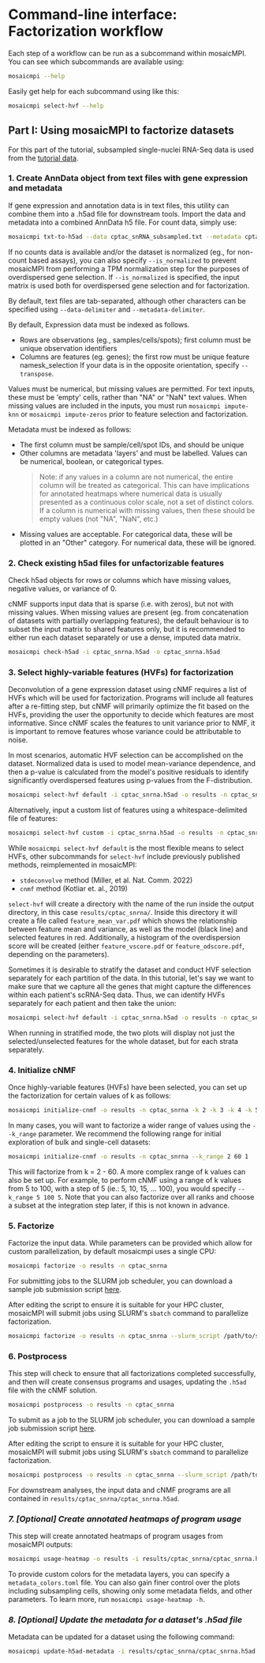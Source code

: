 # Command-line interface: Factorization workflow

Each step of a workflow can be run as a subcommand within mosaicMPI. You can see which subcommands are available using:

```bash
mosaicmpi --help
```

Easily get help for each subcommand using like this:

```bash
mosaicmpi select-hvf --help
```

## Part I: Using mosaicMPI to factorize datasets

For this part of the tutorial, subsampled single-nuclei RNA-Seq data is used from the [tutorial data](https://github.com/MorrissyLab/mosaicMPI/tree/main/tutorial_data).

### 1. Create AnnData object from text files with gene expression and metadata

If gene expression and annotation data is in text files, this utility can combine them into a .h5ad file for downstream tools. Import the data and metadata into a
combined AnnData h5 file. For count data, simply use:

```bash
mosaicmpi txt-to-h5ad --data cptac_snRNA_subsampled.txt --metadata cptac_snRNA_subsampled.metadata.txt -o cptac_snrna.h5ad
```

If no counts data is available and/or the dataset is normalized (eg., for non-count based assays), you can also specify `--is_normalized` to prevent mosaicMPI from
performing a TPM normalization step for the purposes of overdispersed gene selection. If `--is_normalized` is specified, the input matrix is used both for overdispersed
gene selection and for factorization. 

By default, text files are tab-separated, although other characters can be specified using `--data-delimiter` and `--metadata-delimiter`.

By default, Expression data must be indexed as follows.
  - Rows are observations (eg., samples/cells/spots); first column must be unique observation identifiers
  - Columns are features (eg. genes); the first row must be unique feature namesk_selection
If your data is in the opposite orientation, specify `--transpose`.

Values must be numerical, but missing values are permitted. For text inputs, these must be 'empty' cells, rather than "NA" or "NaN" text values. When missing
values are included in the inputs, you must run `mosaicmpi impute-knn` or `mosaicmpi impute-zeros` prior to feature selection and factorization.

Metadata must be indexed as follows:

  - The first column must be sample/cell/spot IDs, and should be unique
  - Other columns are metadata 'layers' and must be labelled. Values can be numerical, boolean, or categorical types.
      > Note: if any values in a column are not numerical, the entire column will be treated as categorical. This can have implications for annotated heatmaps
      where numerical data is usually presented as a continuous color scale, not a set of distinct colors. If a column is numerical with missing values, then these should be empty values (not "NA", "NaN", etc.)
  - Missing values are acceptable. For categorical data, these will be plotted in an "Other" category. For numerical data, these will be ignored.

### 2. Check existing h5ad files for unfactorizable features

Check h5ad objects for rows or columns which have missing values, negative values, or variance of 0.

cNMF  supports input data that is sparse (i.e. with zeros), but not with missing values. When missing values are present (eg. from concatenation of datasets with partially overlapping features), the default behaviour is to subset the input matrix to shared features only, but it is recommended to either run each dataset separately or use a dense, imputed data matrix.

```bash
mosaicmpi check-h5ad -i cptac_snrna.h5ad -o cptac_snrna.h5ad
```

### 3. Select highly-variable features (HVFs) for factorization

Deconvolution of a gene expression dataset using cNMF requires a list of HVFs which will be used for factorization. Programs will include all features after a re-fitting step, but cNMF will primarily optimize the fit based on the HVFs, providing the user the opportunity to decide which features are most informative. Since cNMF scales the features to unit variance prior to NMF, it is important to remove features whose variance could be attributable to noise.

In most scenarios, automatic HVF selection can be accomplished on the dataset. Normalized data is used to model mean-variance dependence, and then a p-value is calculated from the model's positive residuals to identify significantly overdispersed features using p-values from the F-distribution.

```bash
mosaicmpi select-hvf default -i cptac_snrna.h5ad -o results -n cptac_snrna --alpha 0.05
```

Alternatively, input a custom list of features using a whitespace-delimited file of features:
```bash
mosaicmpi select-hvf custom -i cptac_snrna.h5ad -o results -n cptac_snrna --feature_list features.txt
```

While `mosaicmpi select-hvf default` is the most flexible means to select HVFs, other subcommands for `select-hvf` include previously published methods, reimplemented in mosaicMPI:
  - `stdeconvolve` method (Miller, et al. Nat. Comm. 2022)
  - `cnmf` method (Kotliar et. al., 2019)

`select-hvf` will create a directory with the name of the run inside the output directory, in this case `results/cptac_snrna/`.
Inside this directory it will create a file called `feature_mean_var.pdf` which shows the relationship between feature mean and variance, as well as the model (black line) and selected features in red. Additionally, a histogram of the overdispersion score will be created (either `feature_vscore.pdf` or `feature_odscore.pdf`, depending on the parameters).

Sometimes it is desirable to stratify the dataset and conduct HVF selection separately for each partition of the data. In this tutorial, let's say we want to make sure that we capture all the genes that might capture the differences within each patient's scRNA-Seq data. Thus, we can identify HVFs separately for each patient and then take the union:

```bash
mosaicmpi select-hvf default -i cptac_snrna.h5ad -o results -n cptac_snrna --alpha 0.05 --stratify_by patient
```

When running in stratified mode, the two plots will display not just the selected/unselected features for the whole dataset, but for each strata separately.

### 4. Initialize cNMF

Once highly-variable features (HVFs) have been selected, you can set up the factorization for certain values of k as follows:

```bash
mosaicmpi initialize-cnmf -o results -n cptac_snrna -k 2 -k 3 -k 4 -k 5
```

In many cases, you will want to factorize a wider range of values using the `--k_range` parameter. We recommend the following range for initial exploration of bulk and single-cell datasets:

```bash
mosaicmpi initialize-cnmf -o results -n cptac_snrna --k_range 2 60 1
```
This will factorize from k = 2 - 60. A more complex range of k values can also be set up. For example, to perform cNMF using a range of k values from 5 to 100, with a step of 5 (ie.: 5, 10, 15, ... 100), you would specify `--k_range 5 100 5`. Note that you can also factorize over all ranks and choose a subset at the integration step later, if this is not known in advance.

### 5. Factorize

Factorize the input data. While parameters can be provided which allow for custom parallelization, by default mosaicmpi uses a single CPU:

```bash
mosaicmpi factorize -o results -n cptac_snrna
```

For submitting jobs to the SLURM job scheduler, you can download a sample job submission script [here](https://github.com/MorrissyLab/mosaicMPI/tree/main/scripts/slurm_factorize.sh).

After editing the script to ensure it is suitable for your HPC cluster, mosaicMPI will submit jobs using SLURM's `sbatch` command to parallelize factorization.

```bash
mosaicmpi factorize -o results -n cptac_snrna --slurm_script /path/to/slurm_factorize.sh
```

### 6. Postprocess

This step will check to ensure that all factorizations completed successfully, and then will create consensus programs and usages, updating the `.h5ad` file with the cNMF solution.

```bash
mosaicmpi postprocess -o results -n cptac_snrna
```

To submit as a job to the SLURM job scheduler, you can download a sample job submission script [here](https://github.com/MorrissyLab/mosaicMPI/tree/main/scripts/slurm_postprocess.sh).

After editing the script to ensure it is suitable for your HPC cluster, mosaicMPI will submit jobs using SLURM's `sbatch` command to parallelize factorization.

```bash
mosaicmpi postprocess -o results -n cptac_snrna --slurm_script /path/to/slurm_postprocess.sh
```

For downstream analyses, the input data and cNMF programs are all contained in `results/cptac_snrna/cptac_snrna.h5ad`.

### *7. [Optional] Create annotated heatmaps of program usage*

This step will create annotated heatmaps of program usages from mosaicMPI outputs:

```bash
mosaicmpi usage-heatmap -o results -i results/cptac_snrna/cptac_snrna.h5ad
```

To provide custom colors for the metadata layers, you can specify a `metadata_colors.toml` file. You can also gain finer control over the plots including subsampling cells, showing only some metadata fields, and other parameters. To learn more, run `mosaicmpi usage-heatmap -h`.

### *8. [Optional] Update the metadata for a dataset's .h5ad file*

Metadata can be updated for a dataset using the following command:

```bash
mosaicmpi update-h5ad-metadata -i results/cptac_snrna/cptac_snrna.h5ad -m cptac_snRNA_subsampled.metadata_updated.txt
```


